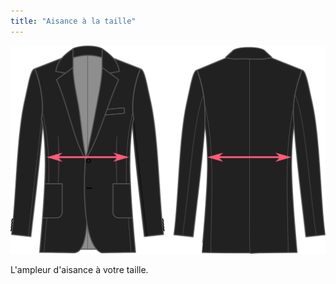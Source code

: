 ```yaml
---
title: "Aisance à la taille"
---
```


![Aisance à la taille](waistease.svg)

L'ampleur d'aisance à votre taille.




